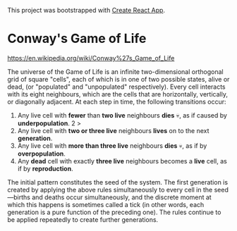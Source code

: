 This project was bootstrapped with [Create React App](https://github.com/facebookincubator/create-react-app).

# Conway's Game of Life

https://en.wikipedia.org/wiki/Conway%27s_Game_of_Life


The universe of the Game of Life is an infinite two-dimensional orthogonal grid of square "cells", each of which is in one of two possible states, alive or dead, (or "populated" and "unpopulated" respectively). Every cell interacts with its eight neighbours, which are the cells that are horizontally, vertically, or diagonally adjacent. At each step in time, the following transitions occur:

1. Any live cell with **fewer** than **two live** neighbours **dies** :skull:, as if caused by **underpopulation**.
 2 >
2. Any live cell with **two or three live** neighbours **lives** on to the next **generation**.
3. Any live cell with **more than three live** neighbours **dies** :skull:, as if by **overpopulation**.
4. Any **dead** cell with exactly **three live** neighbours becomes a **live** cell, as if by **reproduction**.

The initial pattern constitutes the seed of the system. The first generation is created by applying the above rules simultaneously to every cell in the seed—births and deaths occur simultaneously, and the discrete moment at which this happens is sometimes called a tick (in other words, each generation is a pure function of the preceding one). The rules continue to be applied repeatedly to create further generations.
